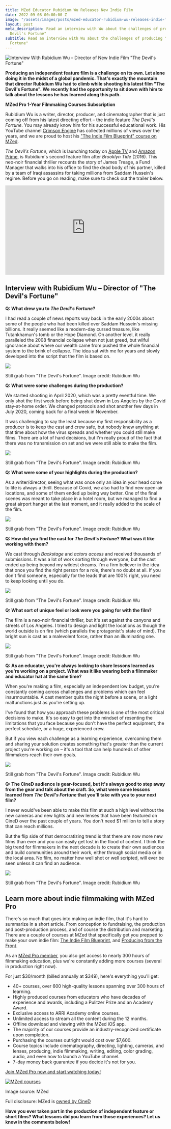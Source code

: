 ```yaml
---
title: MZed Educator Rubidium Wu Releases New Indie Film
date: 2022-09-08 00:00:00 Z
image: "/assets/images/posts/mzed-educator-rubidium-wu-releases-indie-film-hero.jpg"
layout: post
meta_description: Read an interview with Wu about the challenges of producing "The
  Devil's Fortune"
subtitle: Read an interview with Wu about the challenges of producing "The Devil's
  Fortune"
---
```


![Interview With Rubidium Wu – Director of New Indie Film "The Devil's Fortune"](/assets/images/posts/mzed-educator-rubidium-wu-releases-indie-film-hero.jpg)

**Producing an independent feature film is a challenge on its own. Let alone doing it in the midst of a global pandemic. That's exactly the mountain that director Rubidium Wu had to climb while shooting his latest film "The Devil's Fortune". We recently had the opportunity to sit down with him to talk about the lessons he has learned along this path.**

**MZed Pro 1-Year Filmmaking Courses Subscription**

Rubidium Wu is a writer, director, producer, and cinematographer that is just coming off from his latest directing effort – the indie feature _The Devil's Fortune_. You may already know him for his successful educational work. His YouTube channel [Crimson Engine](https://www.youtube.com/c/Crimsonengine) has collected millions of views over the years, and we are proud to host his ["The Indie Film Blueprint" course on MZed](https://www.mzed.com/courses/the-indie-film-blueprint?tap_a=17272-420962&tap_s=3078659-81e4f1).

_The Devil's Fortune_, which is launching today on [Apple TV](https://itunes.apple.com/us/movie/the-devils-fortune/id1638050455?ls=1) and [Amazon Prime](https://www.amazon.com/gp/video/detail/B0B5Y54KPN/), is Rubidium's second feature film after _Brooklyn Tide_ (2016). This neo-noir financial thriller recounts the story of James Treage, a Fund Manager that walks into his office to find the dead body of his partner, killed by a team of Iraqi assassins for taking millions from Saddam Hussein's regime. Before you go on reading, make sure to check out the trailer below.

<iframe loading="lazy" title="The Devil's Fortune | Official Trailer - Amazon" width="500" height="281" src="https://www.youtube-nocookie.com/embed/m59PuKxTaVM?feature=oembed" frameborder="0" allow="accelerometer; autoplay; clipboard-write; encrypted-media; gyroscope; picture-in-picture; web-share" referrerpolicy="strict-origin-when-cross-origin" allowfullscreen="" data-rocket-lazyload="fitvidscompatible" data-lazy-src="https://www.youtube-nocookie.com/embed/m59PuKxTaVM?feature=oembed" data-ll-status="loaded" enablejsapi="true" id="widget2" data-gtm-yt-inspected-14="true"></iframe>

## **Interview with Rubidium Wu – Director of "The Devil's Fortune"**

**Q: What drew you to _The Devil's Fortune_?**

I had read a couple of news reports way back in the early 2000s about some of the people who had been killed over Saddam Hussein's missing billions. It really seemed like a modern-day cursed treasure, like Tutankhamun's tomb or the Hope Diamond. On another level, it really paralleled the 2008 financial collapse when not just greed, but wilful ignorance about where our wealth came from pushed the whole financial system to the brink of collapse. The idea sat with me for years and slowly developed into the script that the film is based on.

[![](/assets/images/posts/devils-fortune-still-1.jpg)](/assets/images/posts/devils-fortune-still-1.jpg)

Still grab from "The Devil's Fortune". Image credit: Rubidium Wu

**Q: What were some challenges during the production?**

We started shooting in April 2020, which was a pretty eventful time. We only shot the first week before being shut down in Los Angeles by the Covid stay-at-home order. We changed protocols and shot another few days in July 2020, coming back for a final week in November.

It was challenging to say the least because my first responsibility as a producer is to keep the cast and crew safe, but nobody knew anything at that time about how the virus spreads and whether you could still make films. There are a lot of hard decisions, but I'm really proud of the fact that there was no transmission on set and we were still able to make the film.

[![](/assets/images/posts/devils-fortune-still-2.jpg)](/assets/images/posts/devils-fortune-still-2.jpg)

Still grab from "The Devil's Fortune". Image credit: Rubidium Wu

**Q: What were some of your highlights during the production?**

As a writer/director, seeing what was once only an idea in your head come to life is always a thrill. Because of Covid, we also had to find new open-air locations, and some of them ended up being way better. One of the final scenes was meant to take place in a hotel room, but we managed to find a great airport hanger at the last moment, and it really added to the scale of the film.

[![](/assets/images/posts/devils-fortune-still-3.jpg)](/assets/images/posts/devils-fortune-still-3.jpg)

Still grab from "The Devil's Fortune". Image credit: Rubidium Wu

**Q: How did you find the cast for _The Devil's Fortune_? What was it like working with them?**

We cast through _Backstage_ and _actors access_ and received thousands of submissions. It was a lot of work sorting through everyone, but the cast ended up being beyond my wildest dreams. I'm a firm believer in the idea that once you find the right person for a role, there's no doubt at all. If you don't find someone, especially for the leads that are 100% right, you need to keep looking until you do.

[![](/assets/images/posts/devils-fortune-still-4.jpg)](/assets/images/posts/devils-fortune-still-4.jpg)

Still grab from "The Devil's Fortune". Image credit: Rubidium Wu

**Q: What sort of unique feel or look were you going for with the film?**

The film is a neo-noir financial thriller, but it's set against the canyons and streets of Los Angeles. I tried to design and light the locations as though the world outside is on fire (which parallels the protagonist's state of mind). The bright sun is cast as a malevolent force, rather than an illuminating one.

[![](/assets/images/posts/devils-fortune-still-5.jpg)](/assets/images/posts/devils-fortune-still-5.jpg)

Still grab from "The Devil's Fortune". Image credit: Rubidium Wu

**Q: As an educator, you're always looking to share lessons learned as you're working on a project. What was it like wearing both a filmmaker and educator hat at the same time?**

When you're making a film, especially an independent low budget, you're constantly coming across challenges and problems which can feel insurmountable. A cast member quits the night before a scene, or a light malfunctions just as you're setting up.

I've found that how you approach these problems is one of the most critical decisions to make. It's so easy to get into the mindset of resenting the limitations that you face because you don't have the perfect equipment, the perfect schedule, or a huge, experienced crew.

But if you view each challenge as a learning experience, overcoming them and sharing your solution creates something that's greater than the current project you're working on – it's a tool that can help hundreds of other filmmakers reach their own goals.

[![](/assets/images/posts/devils-fortune-still-6.jpg)](/assets/images/posts/devils-fortune-still-6.jpg)

Still grab from "The Devil's Fortune". Image credit: Rubidium Wu

**Q: The CineD audience is gear-focused, but it's always good to step away from the gear and talk about the craft. So, what were some lessons learned from _The Devil's Fortune_ that you'll take with you to your next film?**

I never would've been able to make this film at such a high level without the new cameras and new lights and new lenses that have been featured on CineD over the past couple of years. You don't need $1 million to tell a story that can reach millions.

But the flip side of that democratizing trend is that there are now more new films than ever and you can easily get lost in the flood of content. I think the big trend for filmmakers in the next decade is to create their own audiences and build communities around their work, either through social media or in the local area. No film, no matter how well shot or well scripted, will ever be seen unless it can find an audience.

[![](/assets/images/posts/devils-fortune-still-7.jpg)](/assets/images/posts/devils-fortune-still-7.jpg)

Still grab from "The Devil's Fortune". Image credit: Rubidium Wu

## **Learn more about indie filmmaking with MZed Pro**

There's so much that goes into making an indie film, that it's hard to summarize in a short article. From conception to fundraising, the production and post-production process, and of course the distribution and marketing. There are a couple of courses at MZed that specifically get you prepped to make your own indie film: [The Indie Film Blueprint](https://www.mzed.com/courses/the-indie-film-blueprint?tap_a=17272-420962&tap_s=3078659-81e4f1), and [Producing from the Front](https://www.mzed.com/courses/producing-from-the-front?tap_a=17272-420962&tap_s=3078659-81e4f1).

As an [MZed Pro member](https://www.mzed.com/?tap_a=17272-420962&tap_s=3078659-81e4f1), you also get access to nearly 300 hours of filmmaking education, plus we're constantly adding more courses (several in production right now).

For just $30/month (billed annually at $349), here's everything you'll get:

-   40+ courses, over 600 high-quality lessons spanning over 300 hours of learning.
-   Highly produced courses from educators who have decades of experience and awards, including a Pulitzer Prize and an Academy Award.
-   Exclusive access to ARRI Academy online courses.
-   Unlimited access to stream all the content during the 12 months.
-   Offline download and viewing with the MZed iOS app.
-   The majority of our courses provide an industry-recognized certificate upon completion.
-   Purchasing the courses outright would cost over $7,600.
-   Course topics include cinematography, directing, lighting, cameras, and lenses, producing, indie filmmaking, writing, editing, color grading, audio, and even how to launch a YouTube channel.
-   7-day money back guarantee if you decide it's not for you.

[Join MZed Pro now and start watching today!](https://www.mzed.com/checkout/?sku=MZEDPRO12?tap_a=17272-420962&tap_s=3078659-81e4f1)

[![MZed courses](/assets/images/posts/mzed-courses-tiles-april-2022.jpg)](https://www.mzed.com/?tap_a=17272-420962&tap_s=3070657-94cc78)

Image source: MZed

Full disclosure: MZed is [owned by CineD](https://www.cined.com/cined-acquires-mzed/)

**Have you ever taken part in the production of independent feature or short films? What lessons did you learn from those experiences? Let us know in the comments below!**